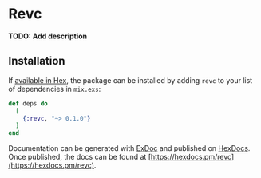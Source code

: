 # Revc

**TODO: Add description**

## Installation

If [available in Hex](https://hex.pm/docs/publish), the package can be installed
by adding `revc` to your list of dependencies in `mix.exs`:

```elixir
def deps do
  [
    {:revc, "~> 0.1.0"}
  ]
end
```

Documentation can be generated with [ExDoc](https://github.com/elixir-lang/ex_doc)
and published on [HexDocs](https://hexdocs.pm). Once published, the docs can
be found at [https://hexdocs.pm/revc](https://hexdocs.pm/revc).

